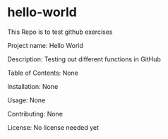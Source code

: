 # hello-world
This Repo is to test github exercises

Project name: Hello World

Description: Testing out different functions in GitHub

Table of Contents: None

Installation: None

Usage: None

Contributing: None

License: No license needed yet

